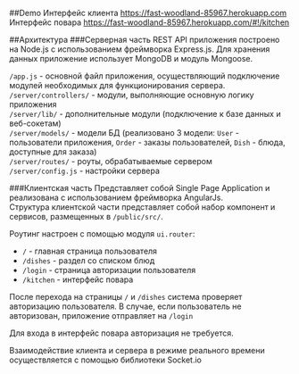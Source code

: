 ##Demo
Интерфейс клиента https://fast-woodland-85967.herokuapp.com   
Интерфейс повара https://fast-woodland-85967.herokuapp.com/#!/kitchen  
 
##Архитектура
###Серверная часть
REST API приложения построено на Node.js с использованием фреймворка Express.js. Для хранения данных приложение 
использует MongoDB и модуль Mongoose.       

```/app.js``` - основной файл приложения, осуществляющий подключение модулей необходимых для функционирования 
сервера.    
```/server/controllers/``` - модули, выполняющие основную логику приложения   
```/server/lib/``` - дополнительные модули (подключение к базе данных и веб-сокетам)     
```/server/models/``` - модели БД (реализовано 3 модели: ```User``` - пользователи приложения, ```Order``` - заказы 
пользователей, ```Dish``` - блюда, доступные для заказа)   
```/server/routes/``` - роуты, обрабатываемые сервером   
```/server/config.js``` - настройки сервера   

###Клиентская часть
Представляет собой Single Page Application и реализована с использованием фреймворка AngularJs.   
Структура клиентской части представляет собой набор компонент и сервисов, размещенных в ```/public/src/```.   

Роутинг настроен с помощью модуля ```ui.router```:   
- ```/``` - главная страница пользователя   
- ```/dishes``` - раздел со списком блюд   
- ```/login``` - страница авторизации пользователя   
- ```/kitchen``` - интерфейс повара   

После перехода на страницы ```/``` и ```/dishes``` система проверяет авторизацию пользователя. В случае, если 
пользователь не авторизован, приложение отправляет на ```/login```

Для входа в интерфейс повара авторизация не требуется.   

Взаимодействие клиента и сервера в режиме реального времени осуществляется с помощью библиотеки Socket.io 